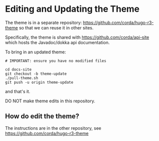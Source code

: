 # Editing and Updating the Theme

The theme is in a separate repository: https://github.com/corda/hugo-r3-theme so that we can reuse it in other sites.

Specifically, the theme is shared with https://github.com/corda/api-site which hosts the Javadoc/dokka api documentation.

To bring in an updated theme:

```
# IMPORTANT: ensure you have no modified files

cd docs-site
git checkout -b theme-update
./pull-theme.sh
git push -u origin theme-update
```

and that's it.

DO NOT make theme edits in this repository.

## How do edit the theme?

The instructions are in the other repository, see https://github.com/corda/hugo-r3-theme